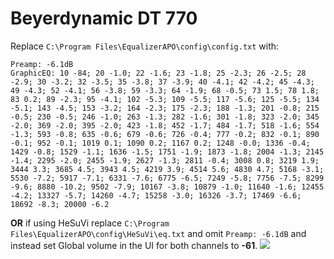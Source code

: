 # Beyerdynamic DT 770
Replace `C:\Program Files\EqualizerAPO\config\config.txt` with:
```
Preamp: -6.1dB
GraphicEQ: 10 -84; 20 -1.0; 22 -1.6; 23 -1.8; 25 -2.3; 26 -2.5; 28 -2.9; 30 -3.2; 32 -3.5; 35 -3.8; 37 -3.9; 40 -4.1; 42 -4.2; 45 -4.3; 49 -4.3; 52 -4.1; 56 -3.8; 59 -3.3; 64 -1.9; 68 -0.5; 73 1.5; 78 1.8; 83 0.2; 89 -2.3; 95 -4.1; 102 -5.3; 109 -5.5; 117 -5.6; 125 -5.5; 134 -5.1; 143 -4.5; 153 -3.2; 164 -2.3; 175 -2.3; 188 -1.3; 201 -0.8; 215 -0.5; 230 -0.5; 246 -1.0; 263 -1.3; 282 -1.6; 301 -1.8; 323 -2.0; 345 -2.0; 369 -2.0; 395 -2.0; 423 -1.8; 452 -1.7; 484 -1.7; 518 -1.6; 554 -1.3; 593 -0.8; 635 -0.6; 679 -0.6; 726 -0.4; 777 -0.2; 832 -0.1; 890 -0.1; 952 -0.1; 1019 0.1; 1090 0.2; 1167 0.2; 1248 -0.0; 1336 -0.4; 1429 -0.8; 1529 -1.1; 1636 -1.5; 1751 -1.9; 1873 -1.8; 2004 -1.3; 2145 -1.4; 2295 -2.0; 2455 -1.9; 2627 -1.3; 2811 -0.4; 3008 0.8; 3219 1.9; 3444 3.3; 3685 4.5; 3943 4.5; 4219 3.9; 4514 5.6; 4830 4.7; 5168 -3.1; 5530 -7.2; 5917 -7.1; 6331 -7.6; 6775 -6.5; 7249 -5.8; 7756 -7.5; 8299 -9.6; 8880 -10.2; 9502 -7.9; 10167 -3.8; 10879 -1.0; 11640 -1.6; 12455 -4.2; 13327 -5.7; 14260 -4.7; 15258 -3.0; 16326 -3.7; 17469 -6.6; 18692 -8.3; 20000 -6.2
```
**OR** if using HeSuVi replace `C:\Program Files\EqualizerAPO\config\HeSuVi\eq.txt` and omit `Preamp: -6.1dB` and instead set Global volume in the UI for both channels to **-61**.
![](https://raw.githubusercontent.com/jaakkopasanen/AutoEq/master/results/SBAF-Serious/innerfidelity/onear/Beyerdynamic%20DT%20770/Beyerdynamic%20DT%20770.png)